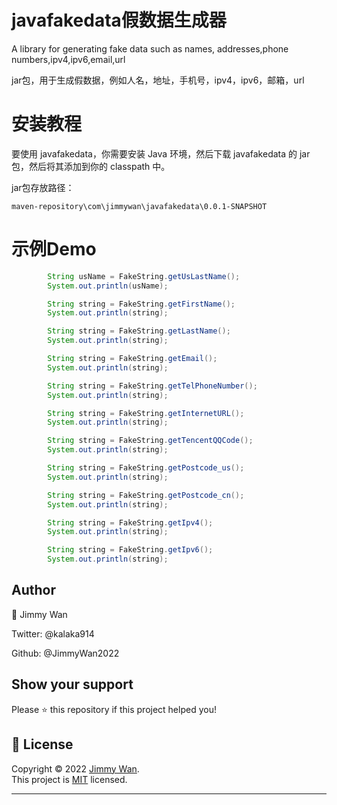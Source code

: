 # javafakedata假数据生成器
A library for generating fake data such as names, addresses,phone numbers,ipv4,ipv6,email,url

jar包，用于生成假数据，例如人名，地址，手机号，ipv4，ipv6，邮箱，url

# 安装教程
要使用 javafakedata，你需要安装 Java 环境，然后下载 javafakedata 的 jar 包，然后将其添加到你的 classpath 中。

jar包存放路径：
```
maven-repository\com\jimmywan\javafakedata\0.0.1-SNAPSHOT
```
# 示例Demo

```java
        String usName = FakeString.getUsLastName();
        System.out.println(usName);

        String string = FakeString.getFirstName();
        System.out.println(string);

        String string = FakeString.getLastName();
        System.out.println(string);

        String string = FakeString.getEmail();
        System.out.println(string);

        String string = FakeString.getTelPhoneNumber();
        System.out.println(string);

        String string = FakeString.getInternetURL();
        System.out.println(string);

        String string = FakeString.getTencentQQCode();
        System.out.println(string);

        String string = FakeString.getPostcode_us();
        System.out.println(string);

        String string = FakeString.getPostcode_cn();
        System.out.println(string);

        String string = FakeString.getIpv4();
        System.out.println(string);

        String string = FakeString.getIpv6();
        System.out.println(string);

```
## Author
👤 Jimmy Wan

Twitter: @kalaka914

Github: @JimmyWan2022

## Show your support

Please ⭐️ this repository if this project helped you!



## 📝 License

Copyright © 2022 [Jimmy Wan](https://github.com/JimmyWan2022).<br />
This project is [MIT](https://github.com/JimmyWan2022/javafakedata) licensed.

---
